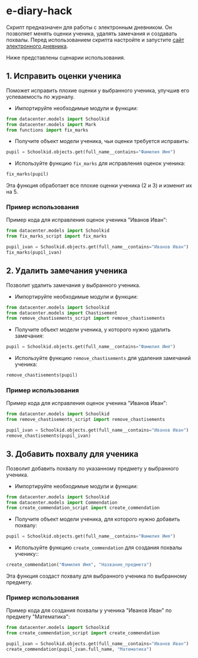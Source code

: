 # e-diary-hack
Скрипт предназначен для работы с электронным дневником. Он позволяет менять оценки ученика, удалять замечания и создавать похвалы.
Перед использованием скрипта настройте и запустите [сайт электронного дневника](https://github.com/devmanorg/e-diary/).

Ниже представлены сценарии использования.

## 1. Исправить оценки ученика
Поможет исправить плохие оценки у выбранного ученика, улучшив его успеваемость по журналу.
- Импортируйте необходимые модули и функции:
```python
from datacenter.models import Schoolkid
from datacenter.models import Mark
from functions import fix_marks
```
- Получите объект модели ученика, чьи оценки требуется исправить:
```python
pupil = Schoolkid.objects.get(full_name__contains="Фамилия Имя")
```
- Используйте функцию `fix_marks` для исправления оценок ученика:
```python
fix_marks(pupil)
```
Эта функция обработает все плохие оценки ученика (2 и 3) и изменит их на 5.
### Пример использования
Пример кода для исправления оценок ученика "Иванов Иван":
```python
from datacenter.models import Schoolkid
from fix_marks_script import fix_marks

pupil_ivan = Schoolkid.objects.get(full_name__contains="Иванов Иван")
fix_marks(pupil_ivan)
```
## 2. Удалить замечания ученика
Позволит удалить замечания у выбранного ученика.
- Импортируйте необходимые модули и функции:
```python
from datacenter.models import Schoolkid
from datacenter.models import Chastisement
from remove_chastisements_script import remove_chastisements
```
- Получите объект модели ученика, у которого нужно удалить замечания:
```python
pupil = Schoolkid.objects.get(full_name__contains="Фамилия Имя")
```
- Используйте функцию `remove_chastisements` для удаления замечаний ученика:
```python
remove_chastisements(pupil)
```
### Пример использования
Пример кода для исправления оценок ученика "Иванов Иван":
```python
from datacenter.models import Schoolkid
from remove_chastisements_script import remove_chastisements

pupil_ivan = Schoolkid.objects.get(full_name__contains="Иванов Иван")
remove_chastisements(pupil_ivan)
```
## 3. Добавить похвалу для ученика
Позволит добавить похвалу по указанному предмету у выбранного ученика.
- Импортируйте необходимые модули и функции:
```python
from datacenter.models import Schoolkid
from datacenter.models import Commendation
from create_commendation_script import create_commendation
```
- Получите объект модели ученика, для которого нужно добавить похвалу:
```python
pupil = Schoolkid.objects.get(full_name__contains="Фамилия Имя")
```
- Используйте функцию `create_commendation` для создания похвалы ученику::
```python
create_commendation("Фамилия Имя", "Название_предмета")
```
Эта функция создаст похвалу для выбранного ученика по выбранному предмету.

### Пример использования
Пример кода для создания похвалы у ученика "Иванов Иван" по предмету "Математика":
```python
from datacenter.models import Schoolkid
from create_commendation_script import create_commendation

pupil_ivan = Schoolkid.objects.get(full_name__contains="Иванов Иван")
create_commendation(pupil_ivan.full_name, "Математика")
```